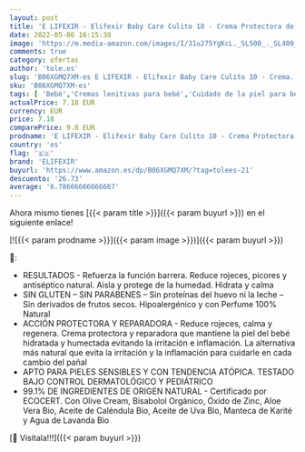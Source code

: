 ```yaml
---
layout: post
title: 'E LIFEXIR - Elifexir Baby Care Culito 10 - Crema Protectora de Pañal | Reduce Rojeces  Picores y Aísla de la Humedad | Hidrata y Calma | Refuerza la Función Barrera | 99% Ingr. Naturales | Hipoalergénica -75ml'
date: 2022-05-06 16:15:39
image: 'https://m.media-amazon.com/images/I/31u275YgKcL._SL500_._SL400_.jpg'
comments: true
category: ofertas
author: 'tole.es'
slug: 'B06XGMQ7XM-es E LIFEXIR - Elifexir Baby Care Culito 10 - Crema...'
sku: 'B06XGMQ7XM-es'
tags: [ 'Bebé','Cremas lenitivas para bebé','Cuidado de la piel para bebé','Higiene y cuidado','elifexir','pañal','🇪🇸', ]
actualPrice: 7.18 EUR
currency: EUR
price: 7.18
comparePrice: 9.8 EUR
prodname: 'E LIFEXIR - Elifexir Baby Care Culito 10 - Crema Protectora de Pañal | Reduce Rojeces  Picores y Aísla de la Humedad | Hidrata y Calma | Refuerza la Función Barrera | 99% Ingr. Naturales | Hipoalergénica -75ml'
country: 'es'
flag: '🇪🇸'
brand: 'ELIFEXIR'
buyurl: 'https://www.amazon.es/dp/B06XGMQ7XM/?tag=tolees-21'
descuento: '26.73'
average: '6.78666666666667'
---
```


Ahora mismo tienes [{{< param title >}}]({{< param buyurl >}}) en el siguiente enlace!

[![{{< param prodname >}}]({{< param image >}})]({{< param buyurl >}})

🔎:

- RESULTADOS - Refuerza la función barrera. Reduce rojeces, picores y antiséptico natural. Aisla y protege de la humedad. Hidrata y calma
- SIN GLUTEN – SIN PARABENES – Sin proteínas del huevo ni la leche – Sin derivados de frutos secos. Hipoalergénico y con Perfume 100% Natural
- ACCIÓN PROTECTORA Y REPARADORA - Reduce rojeces, calma y regenera. Crema protectora y reparadora que mantiene la piel del bebé hidratada y humectada evitando la irritación e inflamación. La alternativa más natural que evita la irritación y la inflamación para cuidarle en cada cambio del pañal
- APTO PARA PIELES SENSIBLES Y CON TENDENCIA ATÓPICA. TESTADO BAJO CONTROL DERMATOLÓGICO Y PEDIÁTRICO
- 99.1% DE INGREDIENTES DE ORIGEN NATURAL - Certificado por ECOCERT. Con Olive Cream, Bisabolol Orgánico, Óxido de Zinc, Aloe Vera Bio, Aceite de Caléndula Bio, Aceite de Uva Bio, Manteca de Karité y Agua de Lavanda Bio

[🛒 Visítala!!!]({{< param buyurl >}})
